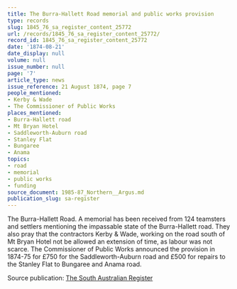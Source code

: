 ```yaml
---
title: The Burra-Hallett Road memorial and public works provision
type: records
slug: 1845_76_sa_register_content_25772
url: /records/1845_76_sa_register_content_25772/
record_id: 1845_76_sa_register_content_25772
date: '1874-08-21'
date_display: null
volume: null
issue_number: null
page: '7'
article_type: news
issue_reference: 21 August 1874, page 7
people_mentioned:
- Kerby & Wade
- The Commissioner of Public Works
places_mentioned:
- Burra-Hallett road
- Mt Bryan Hotel
- Saddleworth-Auburn road
- Stanley Flat
- Bungaree
- Anama
topics:
- road
- memorial
- public works
- funding
source_document: 1985-87_Northern__Argus.md
publication_slug: sa-register
---
```


The Burra-Hallett Road.  A memorial has been received from 124 teamsters and settlers mentioning the impassable state of the Burra-Hallett road.  They also pray that the contractors Kerby & Wade, working on the road south of Mt Bryan Hotel not be allowed an extension of time, as labour was not scarce.  The Commissioner of Public Works announced the provision in 1874-75 for £750 for the Saddleworth-Auburn road and £500 for repairs to the Stanley Flat to Bungaree and Anama road.

Source publication: [The South Australian Register](/publications/sa-register/)
